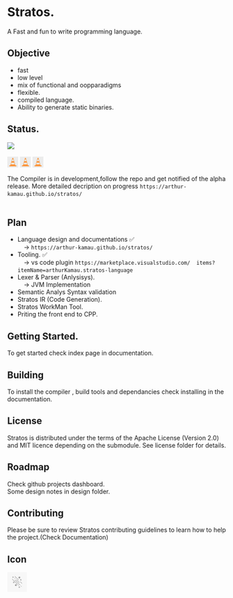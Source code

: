 # Stratos.
A Fast and fun to write programming language.

## Objective

* fast
* low level
* mix of functional and oopparadigms
* flexible.
* compiled language.
* Ability to generate static binaries.

## Status.
<img src="https://img.shields.io/badge/Status-In%20Development-green?style=for-the-badge&logo=appveyor">
<br>
<p float="left">
 <img src="./icons/work.jpeg" height="25">

<img src="./icons/work.jpeg" height="25">

<img src="./icons/work.jpeg" height="25">
</p>



The Compiler is in development,follow the repo and get notified of the alpha release.
More detailed decription on progress `https://arthur-kamau.github.io/stratos/`
<br>
<br>

## Plan  <br>

- Language design and documentations ✅<br>
    &emsp;-> `https://arthur-kamau.github.io/stratos/`
- Tooling. ✅<br>
    &emsp;-> vs code plugin `https://marketplace.visualstudio.com/  items?itemName=arthurKamau.stratos-language`
- Lexer & Parser (Anlysisys).<br>
    &emsp;-> JVM Implementation
- Semantic Analys  Syntax validation 
- Stratos IR  (Code Generation).
- Stratos WorkMan Tool.
- Priting the front end to CPP.
  

## Getting Started.
To get started check index page in documentation.


## Building
To install the compiler , build tools and dependancies check installing in the documentation.
  

## License
Stratos is distributed under the terms of the Apache License (Version 2.0) and MIT licence depending on the submodule. See license folder for details.

## Roadmap
Check github projects dashboard.<br>
Some design notes in design folder.


## Contributing 
Please be sure to review Stratos contributing guidelines to learn how to help the project.(Check Documentation)

## Icon
<p align="left">
<img height="45" src="./icons/images.jpg"/>
</p>





